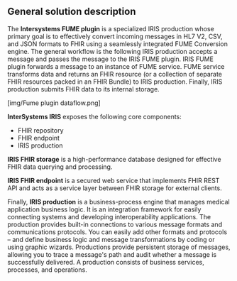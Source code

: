 ## General solution description

The **Intersystems FUME plugin** is a specialized IRIS production whose primary goal is to effectively convert incoming messages in HL7 V2, CSV, and JSON formats to FHIR using a seamlessly integrated FUME Conversion engine. 
The general workflow is the following IRIS production accepts a message and passes the message to the IRIS FUME plugin. IRIS FUME plugin forwards a message to an instance of FUME service. FUME service transforms data and returns an FHIR resource (or a collection of separate FHIR resources packed in an FHIR Bundle) to IRIS production. Finally, IRIS production submits FHIR data to its internal storage.


[img/Fume plugin dataflow.png]


**InterSystems IRIS** exposes the following core components: 

* FHIR repository
* FHIR endpoint
* IRIS production 

**IRIS FHIR storage** is a high-performance database designed for effective FHIR data querying and processing. 

**IRIS FHIR endpoint** is a secured web service that implements FHIR REST API and acts as a service layer between FHIR storage for external clients. 

Finally, **IRIS production** is a business-process engine that manages medical application business logic. It is an integration framework for easily connecting systems and developing interoperability applications. The production provides built-in connections to various message formats and communications protocols. You can easily add other formats and protocols – and define business logic and message transformations by coding or using graphic wizards. Productions provide persistent storage of messages, allowing you to trace a message's path and audit whether a message is successfully delivered. A production consists of business services, processes, and operations.

